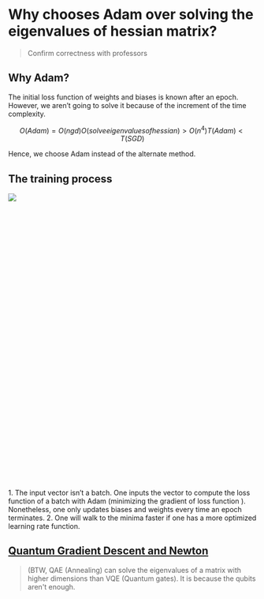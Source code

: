 # Why chooses Adam over solving the eigenvalues of hessian matrix?

>Confirm correctness with professors

## Why Adam?
The initial loss function of weights and biases is known after an epoch. However, we aren’t going to solve it because of the increment of the time complexity.

```math
O(Adam)=O(ngd)
O(solve eigenvalues of hessian)>O(n^4)
T(Adam)<T(SGD)
```
Hence, we choose Adam instead of the alternate method.

## The training process
<div class="sl-block is-focused" data-block-type="image" data-name="image-ffe7ae" style="width: 960px; height: 597.483px; left: 0px; top: 74px; min-width: 1px; min-height: 1px;" data-origin-id="e6c9ddc09a410f78c6f404117c785593"><div class="sl-block-content" style="z-index: 11;"><img style="" data-natural-width="1716" data-natural-height="1068" data-lazy-loaded="" src="https://s3.amazonaws.com/media-p.slid.es/uploads/1169602/images/9645003/Screenshot_from_2022-06-15_23-13-54.png"></div></div>
1. The input vector isn’t a batch. One inputs the vector to compute the loss function of a batch with Adam (minimizing the gradient of loss function ). Nonetheless, one only updates biases and weights every time an epoch terminates.
2. One will walk to the minima faster if one has a more optimized learning rate function.

## [Quantum Gradient Descent and Newton](https://arxiv.org/pdf/1612.01789.pdf)

>(BTW, QAE (Annealing) can solve the eigenvalues of a matrix with higher dimensions than VQE (Quantum gates). It is because the qubits aren't enough.
